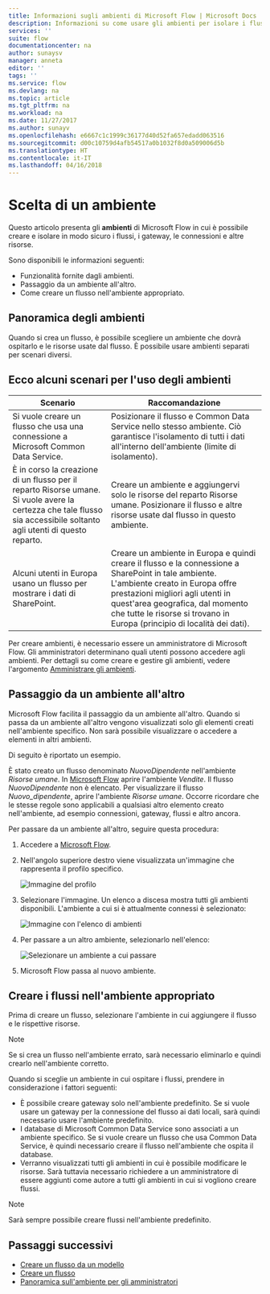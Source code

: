 ```yaml
---
title: Informazioni sugli ambienti di Microsoft Flow | Microsoft Docs
description: Informazioni su come usare gli ambienti per isolare i flussi
services: ''
suite: flow
documentationcenter: na
author: sunaysv
manager: anneta
editor: ''
tags: ''
ms.service: flow
ms.devlang: na
ms.topic: article
ms.tgt_pltfrm: na
ms.workload: na
ms.date: 11/27/2017
ms.author: sunayv
ms.openlocfilehash: e6667c1c1999c36177d40d52fa657edadd063516
ms.sourcegitcommit: d00c10759d4afb54517a0b1032f8d0a509006d5b
ms.translationtype: HT
ms.contentlocale: it-IT
ms.lasthandoff: 04/16/2018
---
```

# <a name="choosing-an-environment"></a>Scelta di un ambiente

Questo articolo presenta gli **ambienti** di Microsoft Flow in cui è possibile creare e isolare in modo sicuro i flussi, i gateway, le connessioni e altre risorse.

Sono disponibili le informazioni seguenti:

* Funzionalità fornite dagli ambienti.
* Passaggio da un ambiente all'altro.
* Come creare un flusso nell'ambiente appropriato.

## <a name="environments-overview"></a>Panoramica degli ambienti

Quando si crea un flusso, è possibile scegliere un ambiente che dovrà ospitarlo e le risorse usate dal flusso. È possibile usare ambienti separati per scenari diversi.

## <a name="here-are-a-few-scenarios-for-using-environments"></a>Ecco alcuni scenari per l'uso degli ambienti

Scenario|Raccomandazione
-----|-----
Si vuole creare un flusso che usa una connessione a Microsoft Common Data Service.|Posizionare il flusso e Common Data Service nello stesso ambiente. Ciò garantisce l'isolamento di tutti i dati all'interno dell'ambiente (limite di isolamento).
È in corso la creazione di un flusso per il reparto Risorse umane. Si vuole avere la certezza che tale flusso sia accessibile soltanto agli utenti di questo reparto.|Creare un ambiente e aggiungervi solo le risorse del reparto Risorse umane. Posizionare il flusso e altre risorse usate dal flusso in questo ambiente.
Alcuni utenti in Europa usano un flusso per mostrare i dati di SharePoint.|Creare un ambiente in Europa e quindi creare il flusso e la connessione a SharePoint in tale ambiente. L'ambiente creato in Europa offre prestazioni migliori agli utenti in quest'area geografica, dal momento che tutte le risorse si trovano in Europa (principio di località dei dati).

Per creare ambienti, è necessario essere un amministratore di Microsoft Flow. Gli amministratori determinano quali utenti possono accedere agli ambienti. Per dettagli su come creare e gestire gli ambienti, vedere l'argomento [Amministrare gli ambienti](environments-overview-admin.md).

## <a name="switching-environments"></a>Passaggio da un ambiente all'altro

Microsoft Flow facilita il passaggio da un ambiente all'altro. Quando si passa da un ambiente all'altro vengono visualizzati solo gli elementi creati nell'ambiente specifico. Non sarà possibile visualizzare o accedere a elementi in altri ambienti.

Di seguito è riportato un esempio.

È stato creato un flusso denominato *NuovoDipendente* nell'ambiente *Risorse umane*. In [Microsoft Flow](https://flow.microsoft.com) aprire l'ambiente *Vendite*. Il flusso *NuovoDipendente* non è elencato. Per visualizzare il flusso *Nuovo_dipendente*, aprire l'ambiente *Risorse umane*. Occorre ricordare che le stesse regole sono applicabili a qualsiasi altro elemento creato nell'ambiente, ad esempio connessioni, gateway, flussi e altro ancora.

Per passare da un ambiente all'altro, seguire questa procedura:

1. Accedere a [Microsoft Flow](https://flow.microsoft.com).
1. Nell'angolo superiore destro viene visualizzata un'immagine che rappresenta il profilo specifico.

   ![Immagine del profilo](./media/environments-overview-maker/default-environment.png)

1. Selezionare l'immagine. Un elenco a discesa mostra tutti gli ambienti disponibili. L'ambiente a cui si è attualmente connessi è selezionato:

   ![Immagine con l'elenco di ambienti](./media/environments-overview-maker/all-environments.png)
1. Per passare a un altro ambiente, selezionarlo nell'elenco:

   ![Selezionare un ambiente a cui passare](./media/environments-overview-maker/select-europe.png)
1. Microsoft Flow passa al nuovo ambiente.

## <a name="create-flows-in-the-right-environment"></a>Creare i flussi nell'ambiente appropriato

Prima di creare un flusso, selezionare l'ambiente in cui aggiungere il flusso e le rispettive risorse.

> [!NOTE]
> Se si crea un flusso nell'ambiente errato, sarà necessario eliminarlo e quindi crearlo nell'ambiente corretto.

Quando si sceglie un ambiente in cui ospitare i flussi, prendere in considerazione i fattori seguenti:

* È possibile creare gateway solo nell'ambiente predefinito. Se si vuole usare un gateway per la connessione del flusso ai dati locali, sarà quindi necessario usare l'ambiente predefinito.
* I database di Microsoft Common Data Service sono associati a un ambiente specifico. Se si vuole creare un flusso che usa Common Data Service, è quindi necessario creare il flusso nell'ambiente che ospita il database.
* Verranno visualizzati tutti gli ambienti in cui è possibile modificare le risorse. Sarà tuttavia necessario richiedere a un amministratore di essere aggiunti come autore a tutti gli ambienti in cui si vogliono creare flussi.

> [!NOTE]
> Sarà sempre possibile creare flussi nell'ambiente predefinito.

## <a name="next-steps"></a>Passaggi successivi

* [Creare un flusso da un modello](get-started-logic-template.md)
* [Creare un flusso](get-started-logic-flow.md)
* [Panoramica sull'ambiente per gli amministratori](environments-overview-admin.md)